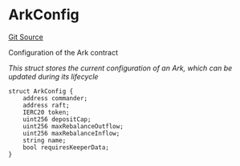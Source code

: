 # ArkConfig
[Git Source](https://github.com/OasisDEX/summer-earn-protocol/blob/f5de2d90d66614e7bd59fd42a9d06b870fe474cd/src/types/ArkTypes.sol)

Configuration of the Ark contract

*This struct stores the current configuration of an Ark, which can be updated during its lifecycle*


```solidity
struct ArkConfig {
    address commander;
    address raft;
    IERC20 token;
    uint256 depositCap;
    uint256 maxRebalanceOutflow;
    uint256 maxRebalanceInflow;
    string name;
    bool requiresKeeperData;
}
```

